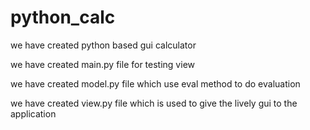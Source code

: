 # python_calc
we have created python based gui calculator

we have created main.py file for testing view

we have created model.py file which use eval method to do evaluation

we have created view.py file which is used to give the lively gui to the application